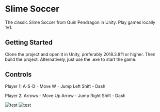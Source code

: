 # Slime Soccer

The classic Slime Soccer from Quin Pendragon in Unity. Play games locally 1v1.

## Getting Started

Clone the project and open it in Unity, preferably 2018.3.8f1 or higher. Then build the project. Alternatively, just use the .exe to start the game.

## Controls

Player 1:
A-S-D - Move
W - Jump
Left Shift - Dash

Player 2:
Arrows - Move
Up Arrow - Jump
Right Shift - Dash

![test](https://i.imgur.com/VR14uQ2.png)
![test](https://i.imgur.com/x53bGXd.png)
